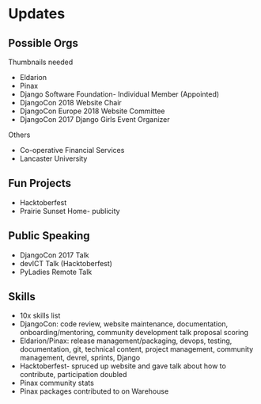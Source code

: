 # Updates

## Possible Orgs

Thumbnails needed
* Eldarion
* Pinax
* Django Software Foundation- Individual Member (Appointed)
* DjangoCon 2018 Website Chair
* DjangoCon Europe 2018 Website Committee
* DjangoCon 2017 Django Girls Event Organizer

Others
* Co-operative Financial Services
* Lancaster University

## Fun Projects

* Hacktoberfest
* Prairie Sunset Home- publicity

## Public Speaking

* DjangoCon 2017 Talk
* devICT Talk (Hacktoberfest)
* PyLadies Remote Talk

## Skills

* 10x skills list
* DjangoCon: code review, website maintenance, documentation, onboarding/mentoring, community development talk proposal scoring
* Eldarion/Pinax: release management/packaging, devops, testing, documentation, git, technical content, project management, community management, devrel, sprints, Django
* Hacktoberfest- spruced up website and gave talk about how to contribute, participation doubled
* Pinax community stats
* Pinax packages contributed to on Warehouse

<!--
https://www.djangoproject.com/foundation/individual-members/ | Django Software Foundation | Django
https://www.djangoproject.com/weblog/ | News & Events | Django

https://www.defna.org/announcements/2017/10/10/call-for-proposals-for-djangocon-2018-website | Call for Proposals for DjangoCon 2018 Website! — Django Events Foundation North America
https://github.com/djangocon/2017.djangocon.us/ | djangocon/2017.djangocon.us: The DjangoCon US 2017 conference website
https://github.com/djangocon/2018.djangocon.us | djangocon/2018.djangocon.us: The DjangoCon US 2018 conference website

https://2017.djangocon.us/talks/get-a-jumpstart-on-collaboration-and-code-review-in-github/ | Get a Jumpstart on Collaboration and Code Review in GitHub | DjangoCon US

https://djangogirls.org/spokane

https://github.com/devict/hacktoberfest | devict/hacktoberfest: Our own little local version of hacktoberfest
https://devict-hacktoberfest.herokuapp.com/ | Wichita Hacktoberfest 2017!

DEFNA
* Created CFP
* DjangoCon oversight
* Expansion to regional and local events
* Community development
* Acounting
* Grant review (meetups, one-day events, mini-conferences)
* Benchmarking
-->



